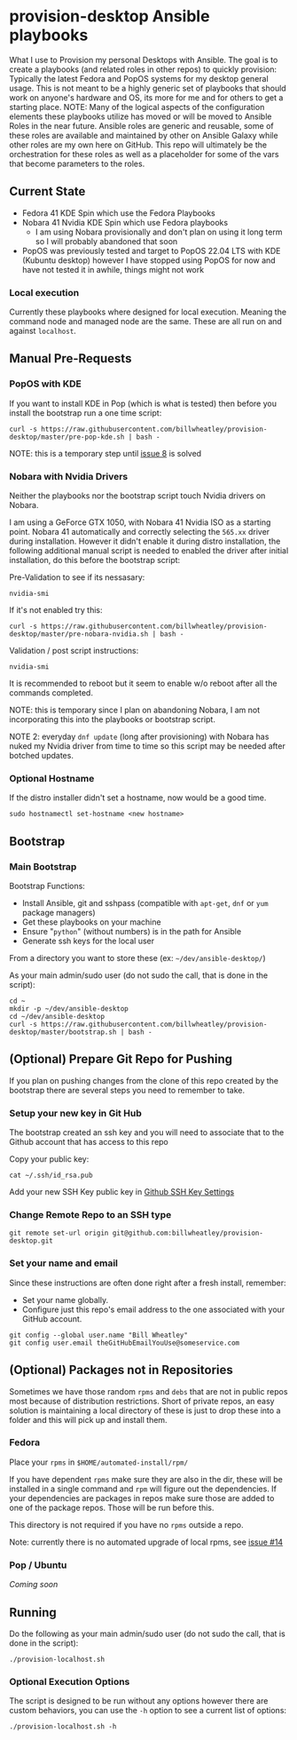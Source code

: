 # provision-desktop Ansible playbooks

What I use to Provision my personal Desktops with Ansible. The goal is to create a playbooks (and related roles in other repos) to quickly provision: Typically the latest Fedora and PopOS systems for my desktop general usage.  This is not meant to be a highly generic set of playbooks that should work on anyone's hardware and OS, its more for me and for others to get a starting place. NOTE: Many of the logical aspects of the configuration elements these playbooks utilize has moved or will be moved to Ansible Roles in the near future.  Ansible roles are generic and reusable, some of these roles are available and maintained by other on Ansible Galaxy while other roles are my own here on GitHub.  This repo will ultimately be the orchestration for these roles as well as a placeholder for some of the vars that become parameters to the roles.

## Current State

* Fedora 41 KDE Spin which use the Fedora Playbooks
* Nobara 41 Nvidia KDE Spin which use Fedora playbooks
  * I am using Nobara provisionally and don't plan on using it long term so I will probably abandoned that soon
* PopOS was previously tested and target to PopOS 22.04 LTS with KDE (Kubuntu desktop) however I have stopped using PopOS for now and have not tested it in awhile, things might not work

### Local execution

Currently these playbooks where designed for local execution. Meaning the command node and managed node are the same. These are all run on and against `localhost`.

## Manual Pre-Requests

### PopOS with KDE

If you want to install KDE in Pop (which is what is tested) then before you install the bootstrap run a one time script:

```console
curl -s https://raw.githubusercontent.com/billwheatley/provision-desktop/master/pre-pop-kde.sh | bash -
```

NOTE: this is a temporary step until [issue 8](https://github.com/billwheatley/provision-desktop/issues/8) is solved

### Nobara with Nvidia Drivers

Neither the playbooks nor the bootstrap script touch Nvidia drivers on Nobara.

I am using a GeForce GTX 1050, with Nobara 41 Nvidia ISO as a starting point. Nobara 41 automatically and correctly selecting the `565.xx` driver during installation.  However it didn't enable it during distro installation, the following additional manual script is needed to enabled the driver after initial installation, do this before the bootstrap script:

Pre-Validation to see if its nessasary:

```console
nvidia-smi
```

If it's not enabled try this:

```console
curl -s https://raw.githubusercontent.com/billwheatley/provision-desktop/master/pre-nobara-nvidia.sh | bash -
```

Validation / post script instructions:

```console
nvidia-smi
```

It is recommended to reboot but it seem to enable w/o reboot after all the commands completed.

NOTE: this is temporary since I plan on abandoning Nobara, I am not incorporating this into the playbooks or bootstrap script.

NOTE 2: everyday `dnf update` (long after provisioning) with Nobara has nuked my Nvidia driver from time to time so this script may be needed after botched updates.

### Optional Hostname

If the distro installer didn't set a hostname, now would be a good time.

```console
sudo hostnamectl set-hostname <new hostname>
```

## Bootstrap

### Main Bootstrap

Bootstrap Functions:

* Install Ansible, git and sshpass (compatible with `apt-get`, `dnf` or `yum` package managers)
* Get these playbooks on your machine
* Ensure "`python`" (without numbers) is in the path for Ansible
* Generate ssh keys for the local user

From a directory you want to store these (ex: `~/dev/ansible-desktop/`)

As your main admin/sudo user (do not sudo the call, that is done in the script):

```console
cd ~
mkdir -p ~/dev/ansible-desktop
cd ~/dev/ansible-desktop
curl -s https://raw.githubusercontent.com/billwheatley/provision-desktop/master/bootstrap.sh | bash -
```

## (Optional) Prepare Git Repo for Pushing

If you plan on pushing changes from the clone of this repo created by the bootstrap there are several steps you need to remember to take.

### Setup your new key in Git Hub

The bootstrap created an ssh key and you will need to associate that to the Github account that has access to this repo

Copy your public key:

```console
cat ~/.ssh/id_rsa.pub
```

Add your new SSH Key public key in [Github SSH Key Settings](https://github.com/settings/keys)

### Change Remote Repo to an SSH type

```console
git remote set-url origin git@github.com:billwheatley/provision-desktop.git
```

### Set your name and email

Since these instructions are often done right after a fresh install, remember:

* Set your name globally.
* Configure just this repo's email address to the one associated with your GitHub account.

```console
git config --global user.name "Bill Wheatley"
git config user.email theGitHubEmailYouUse@someservice.com
```

## (Optional) Packages not in Repositories

Sometimes we have those random `rpms` and `debs` that are not in public repos most because of distribution restrictions. Short of private repos, an easy solution is maintaining a local directory of these is just to drop these into a folder and this will pick up and install them.

### Fedora

Place your `rpms` in `$HOME/automated-install/rpm/`

If you have dependent `rpms` make sure they are also in the dir, these will be installed in a single command and `rpm` will figure out the dependencies. If your dependencies are packages in repos make sure those are added to one of the package repos. Those will be run before this.

This directory is not required if you have no `rpms` outside a repo.

Note: currently there is no automated upgrade of local rpms, see [issue #14](https://github.com/billwheatley/provision-desktop/issues/14)

### Pop / Ubuntu

*Coming soon*

## Running

Do the following as your main admin/sudo user (do not sudo the call, that is done in the script):

```console
./provision-localhost.sh
```

### Optional Execution Options

The script is designed to be run without any options however there are custom behaviors, you can use the `-h` option to see a current list of options:

```console
./provision-localhost.sh -h
```

